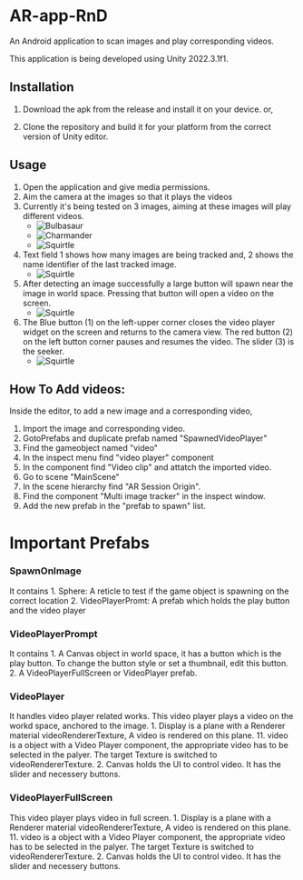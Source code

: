 # AR-app-RnD
An Android application to scan images and play corresponding videos. 

This application is being developed using Unity 2022.3.1f1.

## Installation

1. Download the apk from the release and install it on your device.
or,

2. Clone the repository and build it for your platform from the correct version of Unity editor.

    
## Usage

1. Open the application and give media permissions.
2. Aim the camera at the images so that it plays the videos
3. Currently it's being tested on 3 images, aiming at these images will play different videos.
    * ![Bulbasaur](https://github.com/DrinkingWater64/AR-app-RnD/blob/master/Assets/Images/bulba.jpg)
    * ![Charmander](https://github.com/DrinkingWater64/AR-app-RnD/blob/master/Assets/Images/charmander.png)
    * ![Squirtle](https://github.com/DrinkingWater64/AR-app-RnD/blob/master/Assets/Images/squirtle.png)
4. Text field 1 shows how many images are being tracked and, 2 shows the name identifier of the last tracked image.
    * ![Squirtle](https://github.com/DrinkingWater64/AR-app-RnD/blob/master/gitmedias/usage1.jpg)
5. After detecting an image successfully a large button will spawn near the image in world space. Pressing that button will open a video on the screen.
    * ![Squirtle](https://github.com/DrinkingWater64/AR-app-RnD/blob/master/gitmedias/usage3.jpg)
6. The Blue button (1) on the left-upper corner closes the video player widget on the screen and returns to the camera view. The red button (2) on the left button corner pauses and resumes the video. The slider (3) is the seeker. 
    * ![Squirtle](https://github.com/DrinkingWater64/AR-app-RnD/blob/master/gitmedias/usage4.jpg)

## How To Add videos:
Inside the editor, to add a new image and a corresponding video,
1. Import the image and corresponding video.
2. GotoPrefabs and duplicate prefab named "SpawnedVideoPlayer"
3. Find the gameobject named "video"
4. In the inspect menu find "video player" component
5. In the component find "Video clip" and attatch the imported video.
6. Go to scene "MainScene"
7. In the scene hierarchy find "AR Session Origin".
8. Find the component "Multi image tracker" in the inspect window.
9. Add the new prefab in the "prefab to spawn" list.

# Important Prefabs
### SpawnOnImage
It contains 
    1. Sphere: A reticle to test if the game object is spawning on the correct location
    2. VideoPlayerPromt: A prefab which holds the play button and the video player
### VideoPlayerPrompt
It contains
    1. A Canvas object in world space, it has a button which is the play button. To change the button style or set a thumbnail, edit this button.
    2. A VideoPlayerFullScreen or VideoPlayer prefab.
### VideoPlayer
It handles video player related works. This video player plays a video on the workd space, anchored to the image.
    1. Display is a plane with a Renderer material videoRendererTexture, A video is rendered on this plane.
    11. video is a object with a Video Player component, the appropriate video has to be selected in the palyer. The target Texture is switched to videoRendererTexture.
    2. Canvas holds the UI to control video. It has the slider and necessery buttons.

### VideoPlayerFullScreen
This video player plays video in full screen.
    1. Display is a plane with a Renderer material videoRendererTexture, A video is rendered on this plane.
    11. video is a object with a Video Player component, the appropriate video has to be selected in the palyer. The target Texture is switched to videoRendererTexture.
    2. Canvas holds the UI to control video. It has the slider and necessery buttons.
